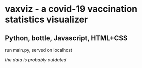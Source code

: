 # vaxviz - a covid-19 vaccination statistics visualizer
## Python, bottle, Javascript, HTML+CSS

run main.py, served on localhost

<em>the data is probably outdated</em>
